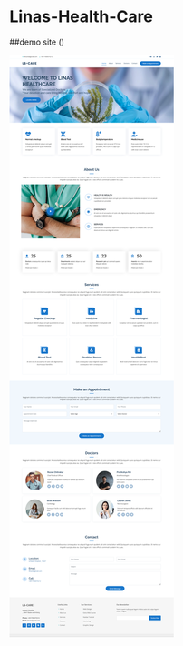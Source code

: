 # Linas-Health-Care

##demo site ()


![](https://github.com/Linamohamed89/Linas-Health-Care/blob/main/Health%20care%20website%20Bootstrap/screenshot.png)
